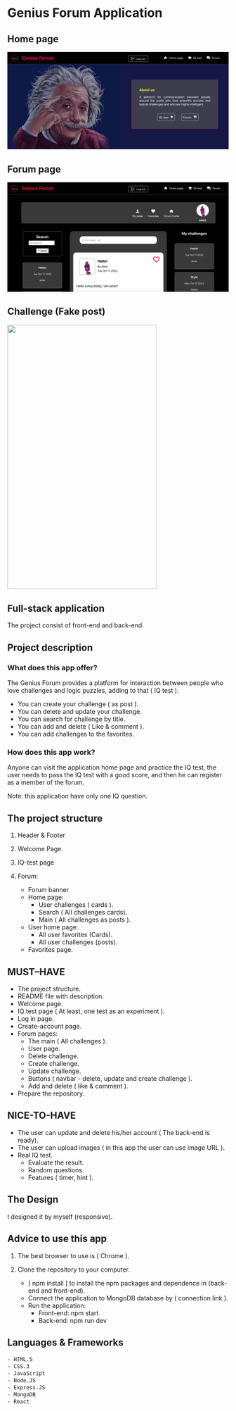 # Genius Forum Application

## Home page

![Home page](/front-end/src/assets/home-page.png)

## Forum page

![Forum page](/front-end/src/assets/forum-page.png)

## Challenge (Fake post)

<img src="/challenge-post.png" data-canonical-src="/challenge-post.png" width="340" height="600" />

## Full-stack application

The project consist of front-end and back-end.

## Project description

### What does this app offer?

The Genius Forum provides a platform for interaction between people who love challenges and logic puzzles, adding to that ( IQ test ).

- You can create your challenge ( as post ).
- You can delete and update your challenge.
- You can search for challenge by title.
- You can add and delete ( Like & comment ).
- You can add challenges to the favorites.

### How does this app work?

Anyone can visit the application home page and practice the IQ test, the user needs to pass the IQ test with a good score, and then he can register as a member of the forum.

Note: this application have only one IQ question.

## The project structure

1. Header & Footer

2. Welcome Page.

3. IQ-test page

4. Forum:
   - Forum banner
   - Home page:
     - User challenges ( cards ).
     - Search ( All challenges cards).
     - Main ( All challenges as posts ).
   - User home page:
     - All user favorites (Cards).
     - All user challenges (posts).
   - Favorites page.

## MUST–HAVE

- The project structure.
- README file with description.
- Welcome page.
- IQ test page ( At least, one test as an experiment ).
- Log in page.
- Create-account page.
- Forum pages:
  - The main ( All challenges ).
  - User page.
  - Delete challenge.
  - Create challenge.
  - Update challenge.
  - Buttons ( navbar - delete, update and create challenge ).
  - Add and delete ( like & comment ).
- Prepare the repository.

## NICE-TO-HAVE

- The user can update and delete his/her account ( The back-end is ready).
- The user can upload images ( in this app the user can use image URL ).
- Real IQ test.
  - Evaluate the result.
  - Random questions.
  - Features ( timer, hint ).

## The Design

I designed it by myself (responsive).

## Advice to use this app

1. The best browser to use is ( Chrome ).
2. Clone the repository to your computer.

   - [ npm install ] to install the npm packages and dependence in (back-end and front-end).
   - Connect the application to MongoDB database by ( connection link ).
   - Run the application:
     - Front-end: npm start
     - Back-end: npm run dev

## Languages & Frameworks

    - HTML.5
    - CSS.3
    - JavaScript
    - Node.JS
    - Express.JS
    - MongoDB
    - React
